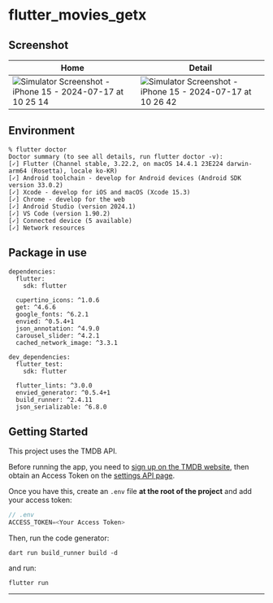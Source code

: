 # flutter_movies_getx

## Screenshot
|Home|Detail|
|---|---|
|![Simulator Screenshot - iPhone 15 - 2024-07-17 at 10 25 14](https://github.com/user-attachments/assets/5115c35d-5718-455c-9419-c2aba02bfb37)|![Simulator Screenshot - iPhone 15 - 2024-07-17 at 10 26 42](https://github.com/user-attachments/assets/a774e03d-279e-4a54-9a9a-b46581d6f664)|

## Environment
```
% flutter doctor
Doctor summary (to see all details, run flutter doctor -v):
[✓] Flutter (Channel stable, 3.22.2, on macOS 14.4.1 23E224 darwin-arm64 (Rosetta), locale ko-KR)
[✓] Android toolchain - develop for Android devices (Android SDK version 33.0.2)
[✓] Xcode - develop for iOS and macOS (Xcode 15.3)
[✓] Chrome - develop for the web
[✓] Android Studio (version 2024.1)
[✓] VS Code (version 1.90.2)
[✓] Connected device (5 available)            
[✓] Network resources
```

## Package in use
```
dependencies:
  flutter:
    sdk: flutter

  cupertino_icons: ^1.0.6
  get: ^4.6.6
  google_fonts: ^6.2.1
  envied: ^0.5.4+1
  json_annotation: ^4.9.0
  carousel_slider: ^4.2.1
  cached_network_image: ^3.3.1

dev_dependencies:
  flutter_test:
    sdk: flutter

  flutter_lints: ^3.0.0
  envied_generator: ^0.5.4+1
  build_runner: ^2.4.11
  json_serializable: ^6.8.0
```

## Getting Started

This project uses the TMDB API.

Before running the app, you need to [sign up on the TMDB website](https://www.themoviedb.org/signup), then obtain an Access Token on the [settings API page](https://www.themoviedb.org/settings/api).

Once you have this, create an `.env` file **at the root of the project** and add your access token:

```dart
// .env
ACCESS_TOKEN=<Your Access Token>
```

Then, run the code generator:

```
dart run build_runner build -d
```

and run:
```
flutter run
```

----
